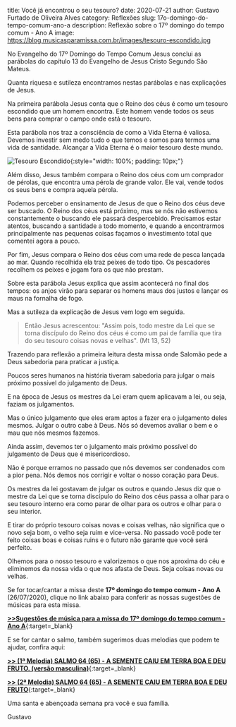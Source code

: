 ﻿title: Você já encontrou o seu tesouro?
date: 2020-07-21
author: Gustavo Furtado de Oliveira Alves
category: Reflexões
slug: 17o-domingo-do-tempo-comum-ano-a
description: Reflexão sobre o 17º domingo do tempo comum - Ano A
image: https://blog.musicasparamissa.com.br/images/tesouro-escondido.jpg

No Evangelho do 17º Domingo do Tempo Comum Jesus conclui as parábolas do capítulo 13 do Evangelho de Jesus Cristo Segundo São Mateus.

Quanta riquesa e sutileza encontramos nestas parábolas e nas explicações de Jesus.

Na primeira parábola Jesus conta que o Reino dos céus é como um tesouro escondido que um homem encontra. Este homem vende todos os seus bens para comprar o campo onde está o tesouro.

Esta parábola nos traz a consciência de como a Vida Eterna é valiosa. Devemos investir sem medo tudo o que temos e somos para termos uma vida de santidade. Alcançar a Vida Eterna é o maior tesouro deste mundo.

![Tesouro Escondido](/images/tesouro-escondido.jpg){:style="width: 100%; padding: 10px;"}

Além disso, Jesus também compara o Reino dos céus com um comprador de pérolas, que encontra uma pérola de grande valor. Ele vai, vende todos os seus bens e compra aquela pérola.

Podemos perceber o ensinamento de Jesus de que o Reino dos céus deve ser buscado. O Reino dos céus está próximo, mas se nós não estivemos constantemente o buscando ele passará despercebido. Precisamos estar atentos, buscando a santidade a todo momento, e quando a encontrarmos principalmente nas pequenas coisas façamos o investimento total que comentei agora a pouco.

Por fim, Jesus compara o Reino dos céus com uma rede de pesca lançada ao mar. Quando recolhida ela traz peixes de todo tipo. Os pescadores recolhem os peixes e jogam fora os que não prestam.

Sobre esta parábola Jesus explica que assim acontecerá no final dos tempos: os anjos virão para separar os homens maus dos justos e lançar os maus na fornalha de fogo.

Mas a sutileza da explicação de Jesus vem logo em seguida.

> Então Jesus acrescentou: "Assim pois, todo mestre da Lei que se torna discípulo do Reino dos céus é como um pai de família que tira do seu tesouro coisas novas e velhas". (Mt 13, 52)

Trazendo para reflexão a primeira leitura desta missa onde Salomão pede a Deus sabedoria para praticar a justiça.

Poucos seres humanos na história tiveram sabedoria para julgar o mais próximo possível do julgamento de Deus.

E na época de Jesus os mestres da Lei eram quem aplicavam a lei, ou seja, faziam os julgamentos.

Mas o único julgamento que eles eram aptos a fazer era o julgamento deles mesmos. Julgar o outro cabe à Deus. Nós só devemos avaliar o bem e o mau que nós mesmos fazemos.

Ainda assim, devemos ter o julgamento mais próximo possível do julgamento de Deus que é misericordioso.

Não é porque erramos no passado que nós devemos ser condenados com a pior pena. Nós demos nos corrigir e voltar o nosso coração para Deus.

Os mestres da lei gostavam de julgar os outros e quando Jesus diz que o mestre da Lei que se torna discípulo do Reino dos céus passa a olhar para o seu tesouro interno era como parar de olhar para os outros e olhar para o seu interior.

E tirar do próprio tesouro coisas novas e coisas velhas, não significa que o novo seja bom, o velho seja ruim e vice-versa. No passado você pode ter feito coisas boas e coisas ruins e o futuro não garante que você será perfeito.

Olhemos para o nosso tesouro e valorizemos o que nos aproxima do céu e eliminemos da nossa vida o que nos afasta de Deus. Seja coisas novas ou velhas.















Se for tocar/cantar a missa deste **17º domingo do tempo comum - Ano A** (26/07/2020),
clique no link abaixo para conferir as nossas sugestões de músicas para esta missa.

[**>>Sugestões de música para a missa do 17º domingo do tempo comum - Ano A**](https://musicasparamissa.com.br/sugestoes-para/17o-domingo-do-tempo-comum-ano-a){:target=\_blank}

E se for cantar o salmo, também sugerimos duas melodias que podem te ajudar, confira aqui:

[**>> (1ª Melodia) SALMO 64 (65) - A SEMENTE CAIU EM TERRA BOA E DEU FRUTO. (versão masculina)**](https://musicasparamissa.com.br/musica/salmo-64-65-a-semente-caiu-em-terra-boa-marcus-lima-versao-masculina/){:target=\_blank}

<!-- [**>> (1ª Melodia) Salmo 144 - BENDIREI, ETERNAMENTE, VOSSO NOME, Ó SENHOR! (Versão feminina)**](https://musicasparamissa.com.br/musica/salmo-144-145-bendirei-eternamente-vosso-nome-marcus-lima-versao-feminina/){:target=\_blank} -->

[**>> (2ª Melodia) SALMO 64 (65) - A SEMENTE CAIU EM TERRA BOA E DEU FRUTO**](https://musicasparamissa.com.br/musica/salmo-64/){:target=\_blank}

Uma santa e abençoada semana pra você e sua família.

Gustavo

